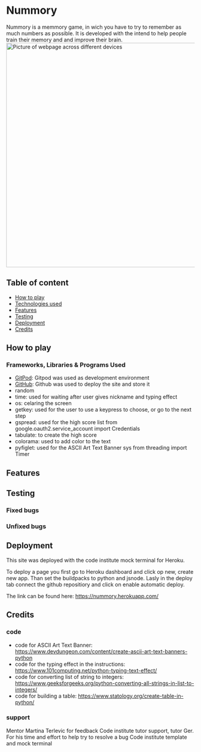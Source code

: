 # Nummory 

Nummory is a memmory game, in wich you have to try to remember as much numbers as possible. It is developed with the intend to help people train their memory and and improve their brain. 
<img src="" alt="Picture of webpage across different devices" width="600px">

##  Table of content
- [How to play](#how-to-play)
- [Technologies used](#technologies-used)
- [Features](#features)
- [Testing](#testing)
- [Deployment](#deployment)
- [Credits](#credits)

## How to play
### Frameworks, Libraries & Programs Used
- [GitPod](https://gitpod.io/): Gitpod was used as development environment 
- [GitHub](https://github.com/): Github was used to deploy the site and store it  
- random
- time: used for waiting after user gives nickname and typing effect 
- os: celaring the screen 
- getkey: used for the user to use a keypress to choose, or go to the next step
- gspread: used for the high score list
from google.oauth2.service_account import Credentials
- tabulate: to create the high score
- colorama: used to add color to the text
-  pyfiglet: used for the ASCII Art Text Banner
sys
from threading import Timer

## Features
## Testing 



### Fixed bugs 

### Unfixed bugs

## Deployment 
This site was deployed with the code institute mock terminal for Heroku. 

To deploy a page you first go to Heroku dashboard and click op new, create new app. 
Than set the buildpacks to python and jsnode. 
Lasly in the deploy tab connect the github repositiory and click on enable automatic deploy. 

The link can be found here: https://nummory.herokuapp.com/

## Credits
### code
- code for ASCII Art Text Banner: https://www.devdungeon.com/content/create-ascii-art-text-banners-python
- code for the typing effect in the instructions: https://www.101computing.net/python-typing-text-effect/
- code for converting list of string to integers: https://www.geeksforgeeks.org/python-converting-all-strings-in-list-to-integers/
- code for building a table: https://www.statology.org/create-table-in-python/
### support 
Mentor Martina Terlevic for feedback
Code institute tutor support, tutor Ger. For his time and effort to help try to resolve a bug
Code institute template and mock terminal
